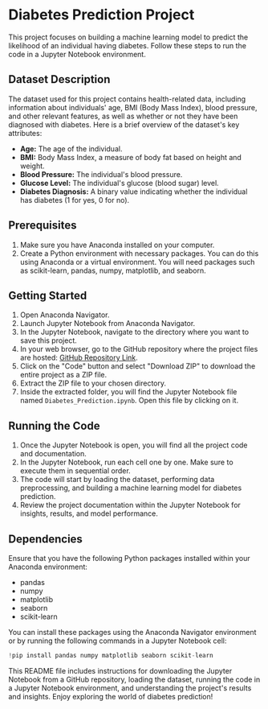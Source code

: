 # Diabetes Prediction Project

This project focuses on building a machine learning model to predict the likelihood of an individual having diabetes. Follow these steps to run the code in a Jupyter Notebook environment.

## Dataset Description

The dataset used for this project contains health-related data, including information about individuals' age, BMI (Body Mass Index), blood pressure, and other relevant features, as well as whether or not they have been diagnosed with diabetes. Here is a brief overview of the dataset's key attributes:

- __Age:__ The age of the individual.
- __BMI:__ Body Mass Index, a measure of body fat based on height and weight.
- __Blood Pressure:__ The individual's blood pressure.
- __Glucose Level:__ The individual's glucose (blood sugar) level.
- __Diabetes Diagnosis:__ A binary value indicating whether the individual has diabetes (1 for yes, 0 for no).

## Prerequisites

1. Make sure you have Anaconda installed on your computer.
2. Create a Python environment with necessary packages. You can do this using Anaconda or a virtual environment. You will need packages such as scikit-learn, pandas, numpy, matplotlib, and seaborn.

## Getting Started

1. Open Anaconda Navigator.
2. Launch Jupyter Notebook from Anaconda Navigator.
3. In the Jupyter Notebook, navigate to the directory where you want to save this project.
4. In your web browser, go to the GitHub repository where the project files are hosted: [GitHub Repository Link](https://github.com/Roshanat19/AI_DIABETES-PREDICTION-.git).
5. Click on the "Code" button and select "Download ZIP" to download the entire project as a ZIP file.
6. Extract the ZIP file to your chosen directory.
7. Inside the extracted folder, you will find the Jupyter Notebook file named `Diabetes_Prediction.ipynb`. Open this file by clicking on it.

## Running the Code

1. Once the Jupyter Notebook is open, you will find all the project code and documentation.
2. In the Jupyter Notebook, run each cell one by one. Make sure to execute them in sequential order.
3. The code will start by loading the dataset, performing data preprocessing, and building a machine learning model for diabetes prediction.
4. Review the project documentation within the Jupyter Notebook for insights, results, and model performance.

## Dependencies

Ensure that you have the following Python packages installed within your Anaconda environment:

- pandas
- numpy
- matplotlib
- seaborn
- scikit-learn

You can install these packages using the Anaconda Navigator environment or by running the following commands in a Jupyter Notebook cell:

```python
!pip install pandas numpy matplotlib seaborn scikit-learn
```

This README file includes instructions for downloading the Jupyter Notebook from a GitHub repository, loading the dataset, running the code in a Jupyter Notebook environment, and understanding the project's results and insights. Enjoy exploring the world of diabetes prediction!
